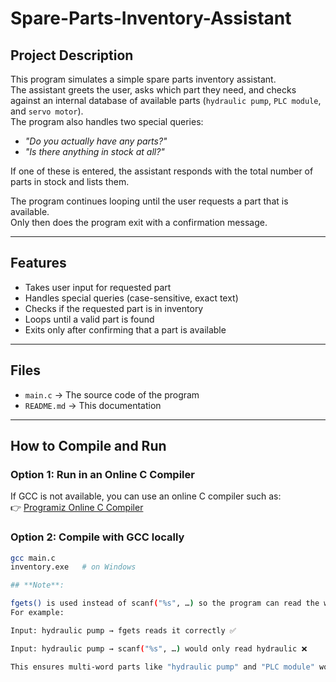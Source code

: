 # Spare-Parts-Inventory-Assistant


## Project Description
This program simulates a simple spare parts inventory assistant.  
The assistant greets the user, asks which part they need, and checks against an internal database of available parts (`hydraulic pump`, `PLC module`, and `servo motor`).  
The program also handles two special queries:
- *"Do you actually have any parts?"*  
- *"Is there anything in stock at all?"*  

If one of these is entered, the assistant responds with the total number of parts in stock and lists them.  

The program continues looping until the user requests a part that is available.  
Only then does the program exit with a confirmation message.

---

## Features
- Takes user input for requested part  
- Handles special queries (case-sensitive, exact text)  
- Checks if the requested part is in inventory  
- Loops until a valid part is found  
- Exits only after confirming that a part is available  

---

## Files
- `main.c` → The source code of the program  
- `README.md` → This documentation  

---

## How to Compile and Run

### Option 1: Run in an Online C Compiler
If GCC is not available, you can use an online C compiler such as:  
👉 [Programiz Online C Compiler](https://www.programiz.com/c-programming/online-compiler/)  

### Option 2: Compile with GCC locally
```bash
gcc main.c 
inventory.exe   # on Windows

## **Note**:

fgets() is used instead of scanf("%s", …) so the program can read the whole line including spaces.
For example:

Input: hydraulic pump → fgets reads it correctly ✅

Input: hydraulic pump → scanf("%s", …) would only read hydraulic ❌

This ensures multi-word parts like "hydraulic pump" and "PLC module" work as expected.
